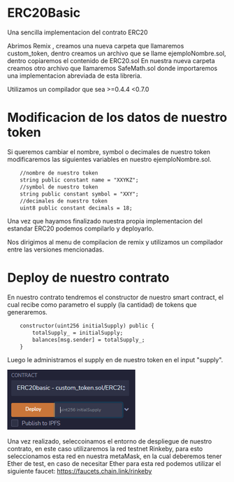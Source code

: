 # ERC20Basic
Una sencilla implementacion del contrato ERC20

Abrimos Remix , creamos una nueva carpeta que llamaremos custom_token, dentro creamos un archivo que se llame ejemploNombre.sol, dentro copiaremos el contenido de ERC20.sol
En nuestra nueva carpeta creamos otro archivo que llamaremos SafeMath.sol donde importaremos una implementacion abreviada de esta libreria.

Utilizamos un compilador que sea >=0.4.4 <0.7.0

# Modificacion de los datos de nuestro token
Si queremos cambiar el nombre, symbol o decimales de nuestro token modificaremos las siguientes variables en nuestro ejemploNombre.sol.

        //nombre de nuestro token
        string public constant name = "XXYKZ";
        //symbol de nuestro token
        string public constant symbol = "XXY";
        //decimales de nuestro token
        uint8 public constant decimals = 18;
        
Una vez que hayamos finalizado nuestra propia implementacion del estandar ERC20 podemos compilarlo y deployarlo.

Nos dirigimos al menu de compilacion de remix y utilizamos un compilador entre las versiones mencionadas.

# Deploy de nuestro contrato

En nuestro contrato tendremos el constructor de nuestro smart contract, el cual recibe como parametro el supply (la cantidad) de tokens que generaremos.

        constructor(uint256 initialSupply) public {
            totalSupply_ = initialSupply;
            balances[msg.sender] = totalSupply_;
        }

Luego le administramos el supply en de nuestro token en el input "supply".

![](images/supply.png)

Una vez realizado, seleccoinamos el entorno de despliegue de nuestro contrato, en este caso utilizaremos la red testnet Rinkeby, para esto seleccionamos esta red en nuestra metaMask, en la cual deberemos tener Ether de test, en caso de necesitar Ether para esta red podemos utilizar el siguiente faucet: https://faucets.chain.link/rinkeby

